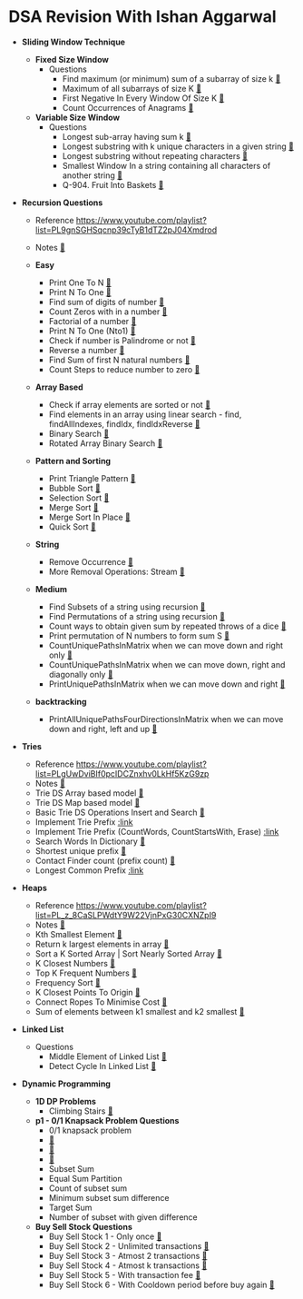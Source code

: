 # DSA Revision With Ishan Aggarwal

* **Sliding Window Technique**
    * **Fixed Size Window**
        - Questions
            * Find maximum (or minimum) sum of a subarray of size
              k [:link:](/src/main/java/sliding_window/fixed/MaximumSumOfAllSubarrayOfSizeK.java)
            * Maximum of all subarrays of size
              K [:link:](/src/main/java/sliding_window/fixed/MaximumElementOfEachSubarrayOfSizeK.java)
            * First Negative In Every Window Of Size
              K [:link:](/src/main/java/sliding_window/fixed/FirstNegativeOfEachSubarrayOfSizeK.java)
            * Count Occurrences of Anagrams [:link:](/src/main/java/sliding_window/fixed/CountAnagrams.java)
    * **Variable Size Window**
        - Questions
            * Longest sub-array having sum
              k [:link:](/src/main/java/sliding_window/variable/LongestSubarrayWithGivenSumK.java)
            * Longest substring with k unique characters in a given
              string [:link:](/src/main/java/sliding_window/variable/LongestSubstringWithKUniqueChars.java)
            * Longest substring without repeating
              characters [:link:](/src/main/java/sliding_window/variable/LongestSubstringWithAllUniqueChars.java)
            * Smallest Window In a string containing all characters of another
              string [:link:](/src/main/java/sliding_window/variable/SmallestSubstringContainingAllCharsFromPattern.java)
            * Q-904. Fruit Into Baskets [:link:](/src/main/java/sliding_window/variable/MaxFruitsIntoTwoBaskets.java)

* **Recursion Questions**
    - Reference https://www.youtube.com/playlist?list=PL9gnSGHSqcnp39cTyB1dTZ2pJ04Xmdrod
    - Notes [:link:](/src/main/java/recursion/Backtracking.one)
    - **Easy**
        * Print One To N [:link:](/src/main/java/recursion/easy/PrintOneToN.java)
        * Print N To One [:link:](/src/main/java/recursion/easy/PrintNToOne.java)
        * Find sum of digits of number [:link:](/src/main/java/recursion/easy/DigitSum.java)
        * Count Zeros with in a number [:link:](/src/main/java/recursion/easy/CountZeros.java)
        * Factorial of a number [:link:](/src/main/java/recursion/easy/Fact.java)
        * Print N To One (Nto1) [:link:](/src/main/java/recursion/easy/Nto1.java)
        * Check if number is Palindrome or not [:link:](/src/main/java/recursion/easy/Palindrome.java)
        * Reverse a number [:link:](/src/main/java/recursion/easy/Reverse.java)
        * Find Sum of first N natural numbers [:link:](/src/main/java/recursion/easy/Sum.java)
        * Count Steps to reduce number to zero [:link:](/src/main/java/recursion/easy/Steps.java)
    - **Array Based**
        * Check if array elements are sorted or not [:link:](/src/main/java/recursion/array/Sorted.java)
        * Find elements in an array using linear search - find, findAllIndexes, findIdx,
          findIdxReverse [:link:](/src/main/java/recursion/array/Find.java)
        * Binary Search [:link:](/src/main/java/recursion/array/BS.java)
        * Rotated Array Binary Search [:link:](/src/main/java/recursion/array/RBS.java)
    - **Pattern and Sorting**
        * Print Triangle Pattern [:link:](/src/main/java/recursion/pattern/Triangle.java)
        * Bubble Sort [:link:](/src/main/java/recursion/sorting/BubbleSort.java)
        * Selection Sort [:link:](/src/main/java/recursion/sorting/SelectionSort.java)
        * Merge Sort [:link:](/src/main/java/recursion/sorting/MergeSort.java)
        * Merge Sort In Place [:link:](/src/main/java/recursion/sorting/MergeSortInPlace.java)
        * Quick Sort [:link:](/src/main/java/recursion/sorting/QuickSortInPlace.java)
    - **String**
        * Remove Occurrence [:link:](/src/main/java/recursion/string/RemoveOccurrence.java)
        * More Removal Operations: Stream [:link:](/src/main/java/recursion/string/Stream.java)

    - **Medium**
        * Find Subsets of a string using recursion [:link:](/src/main/java/recursion/medium/FindSubsets.java)
        * Find Permutations of a string using
          recursion [:link:](/src/main/java/recursion/medium/FindPermutations.java)
        * Count ways to obtain given sum by repeated throws of a
          dice [:link:](/src/main/java/recursion/medium/PrintWaysToFindDiceTargetSum.java)
        * Print permutation of N numbers to form sum
          S [:link:](/src/main/java/recursion/medium/PrintPermutationsOfNNumbersToFindGivenSum.java)
        * CountUniquePathsInMatrix when we can move down and right
          only [:link:](/src/main/java/recursion/medium/CountUniquePathsInMatrix.java)
        * CountUniquePathsInMatrix when we can move down, right and diagonally
          only [:link:](/src/main/java/recursion/medium/CountUniquePathsInMatrixWhenMoveDRD.java)
        * PrintUniquePathsInMatrix when we can move down and
          right [:link:](/src/main/java/recursion/medium/PrintUniquePathsInMatrix.java)

    - **backtracking**
        * PrintAllUniquePathsFourDirectionsInMatrix when we can move down and
          right, left and
          up [:link:](/src/main/java/recursion/backtracking/PrintAllUniquePathsFourDirectionsInMatrix.java)


* **Tries**
    * Reference https://www.youtube.com/playlist?list=PLgUwDviBIf0pcIDCZnxhv0LkHf5KzG9zp
    * Notes [:link:](/src/main/java/tries/Tries.one)
    * Trie DS Array based model [:link:](/src/main/java/tries/TrieNodeArray.java)
    * Trie DS Map based model [:link:](/src/main/java/tries/TrieNodeMap.java)
    * Basic Trie DS Operations Insert and Search [:link:](/src/main/java/tries/TrieNodeSolution.java)
    * Implement Trie Prefix [:link](/src/main/java/tries/TriePrefixSolution.java)
    * Implement Trie Prefix (CountWords, CountStartsWith, Erase) [:link](/src/main/java/tries/TriePrefixSolution2.java)
    * Search Words In Dictionary [:link:](/src/main/java/tries/SearchWordsInDictionary.java)
    * Shortest unique prefix [:link:](/src/main/java/tries/ShortestUniquePrefix.java)
    * Contact Finder count (prefix count) [:link:](/src/main/java/tries/ContactFinderCount.java)
    * Longest Common Prefix [:link](/src/main/java/tries/LongestCommonPrefix.java)

* **Heaps**
    * Reference https://www.youtube.com/playlist?list=PL_z_8CaSLPWdtY9W22VjnPxG30CXNZpI9
    * Notes [:link:](/src/main/java/heaps/Heap.one)
    * Kth Smallest Element [:link:](/src/main/java/heaps/KthSmallestElement.java)
    * Return k largest elements in array [:link:](/src/main/java/heaps/KLargestElementsInArray.java)
    * Sort a K Sorted Array | Sort Nearly Sorted Array [:link:](/src/main/java/heaps/SortKSortedArray.java)
    * K Closest Numbers [:link:](/src/main/java/heaps/KClosestNumbers.java)
    * Top K Frequent Numbers [:link:](/src/main/java/heaps/TopKFrequentNumbers.java)
    * Frequency Sort [:link:](/src/main/java/heaps/FrequencySort.java)
    * K Closest Points To Origin [:link:](/src/main/java/heaps/KClosestPointsToOrigin.java)
    * Connect Ropes To Minimise Cost [:link:](/src/main/java/heaps/ConnectRopesToMinimiseCost.java)
    * Sum of elements between k1 smallest and k2
      smallest [:link:](/src/main/java/heaps/SumElementsBetweenK1AndK2Smallest.java)

* **Linked List**
    - Questions
        * Middle Element of Linked List [:link:](/src/main/java/linked_list/MiddleElementOfLinkedList.java)
        * Detect Cycle In Linked List [:link:](/src/main/java/linked_list/DetectCycleInLinkedList.java)


* **Dynamic Programming**
    * **1D DP Problems**
        * Climbing Stairs [:link:](/src/main/java/dynamic_programming/oneD/ClimbingStairs.java)
    * **p1 - 0/1 Knapsack Problem Questions**
        * 0/1 knapsack problem
        * [:link:](/src/main/java/dynamic_programming/p1/_01KnapsackRecursive.java)
        * [:link:](/src/main/java/dynamic_programming/p1/_01KnapsackMemoization.java)
        * [:link:](/src/main/java/dynamic_programming/p1/_01KnapsackTopDown.java)
        * Subset Sum
        * Equal Sum Partition
        * Count of subset sum
        * Minimum subset sum difference
        * Target Sum
        * Number of subset with given difference
    * **Buy Sell Stock Questions**
        * Buy Sell Stock 1 - Only
          once [:link:](/src/main/java/dynamic_programming/buy_sell_stock/BuySellStock1.java)
        * Buy Sell Stock 2 - Unlimited
          transactions [:link:](/src/main/java/dynamic_programming/buy_sell_stock/BuySellStock2.java)
        * Buy Sell Stock 3 - Atmost 2
          transactions [:link:](/src/main/java/dynamic_programming/buy_sell_stock/BuySellStock3.java)
        * Buy Sell Stock 4 - Atmost k
          transactions [:link:](/src/main/java/dynamic_programming/buy_sell_stock/BuySellStock4.java)
        * Buy Sell Stock 5 - With transaction
          fee [:link:](/src/main/java/dynamic_programming/buy_sell_stock/BuySellStock5.java)
        * Buy Sell Stock 6 - With Cooldown period before buy
          again [:link:](/src/main/java/dynamic_programming/buy_sell_stock/BuySellStock6.java)
